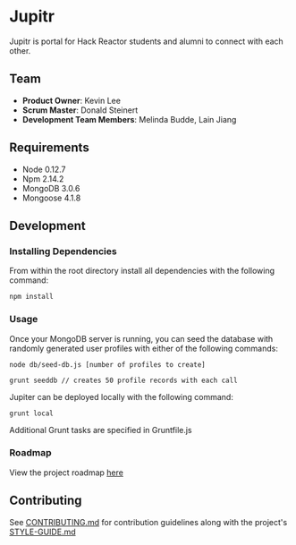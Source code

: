 # Jupitr

Jupitr is portal for Hack Reactor students and alumni to connect with each other.

## Team

  - __Product Owner__: Kevin Lee
  - __Scrum Master__: Donald Steinert
  - __Development Team Members__: Melinda Budde, Lain Jiang

## Requirements

- Node 0.12.7
- Npm 2.14.2
- MongoDB 3.0.6
- Mongoose 4.1.8

## Development

### Installing Dependencies

From within the root directory install all dependencies with the following command:

```
npm install
```

### Usage

Once your MongoDB server is running, you can seed the database with randomly generated user profiles with either of the following commands:

```
node db/seed-db.js [number of profiles to create]
```
```
grunt seeddb // creates 50 profile records with each call
```

Jupiter can be deployed locally with the following command:

```
grunt local
```

Additional Grunt tasks are specified in Gruntfile.js

### Roadmap

View the project roadmap [here](https://github.com/Jupitr/Jupitr/issues)

## Contributing

See [CONTRIBUTING.md](CONTRIBUTING.md) for contribution guidelines along with the project's [STYLE-GUIDE.md](STYLE-GUIDE.md)

